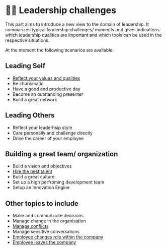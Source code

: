 # 🧗‍♀️ Leadership challenges

This part aims to introduce a new view to the domain of leadership.
It summarizes typical leadership challenges/ moments and gives indications which leadership qualities are important and which tools can be used in the respective situations.

At the moment the following scenarios are available:

## Leading Self

* [Reflect your values and qualities](reflect-yourself.md)
* Be charismatic
* Have a good and productive day
* Become an outstanding presenter
* Build a great network

## Leading Others

* Reflect your leaderhsip style
* Care personally and challenge directly
* Drive the career of your employee

## Building a great team/ organization

* Build a vision and objectives
* [Hire the best talent](hiring.md)
* Build a great culture
* Set up a high perfroming development team
* Setup an Innovation Engine

## Other topics to include

* Make and communicate decisions
* Manage change in the organisation
* [Manage conflicts](conflicts.md)
* Manage sensitive conversations
* [Employee changes role within the company](towards-a-new-role.md)
* [Employee leaves the company](employee-leaves.md)